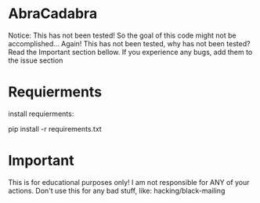 # AbraCadabra
Notice: This has not been tested! So the goal of this code might not be accomplished... Again! This has not been tested, why has not been tested? Read the Important section bellow.
If you experience any bugs, add them to the issue section 

# Requierments
install requierments:

pip install -r requirements.txt

# Important
This is for educational purposes only! I am not responsible for ANY of your actions. Don't use this for any bad stuff, like: hacking/black-mailing
